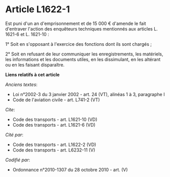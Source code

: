 # Article L1622-1

Est puni d'un an d'emprisonnement et de 15 000 € d'amende le fait d'entraver l'action des enquêteurs techniques mentionnés
aux articles L. 1621-6 et L. 1621-10 : 

1° Soit en s'opposant à l'exercice des fonctions dont ils sont chargés ; 

2° Soit en refusant de leur communiquer les enregistrements, les matériels, les informations et les documents utiles, en les
dissimulant, en les altérant ou en les faisant disparaître.

**Liens relatifs à cet article**

_Anciens textes_:

  - Loi n°2002-3 du 3 janvier 2002 - art. 24 (VT), alinéas 1 à 3, paragraphe I
  - Code de l'aviation civile - art. L741-2 (VT)

_Cite_:

  - Code des transports - art. L1621-10 (VD)
  - Code des transports - art. L1621-6 (VD)

_Cité par_:

  - Code des transports - art. L1622-2 (VD)
  - Code des transports - art. L6232-11 (V)

_Codifié par_:

  - Ordonnance n°2010-1307 du 28 octobre 2010 - art. (V)
